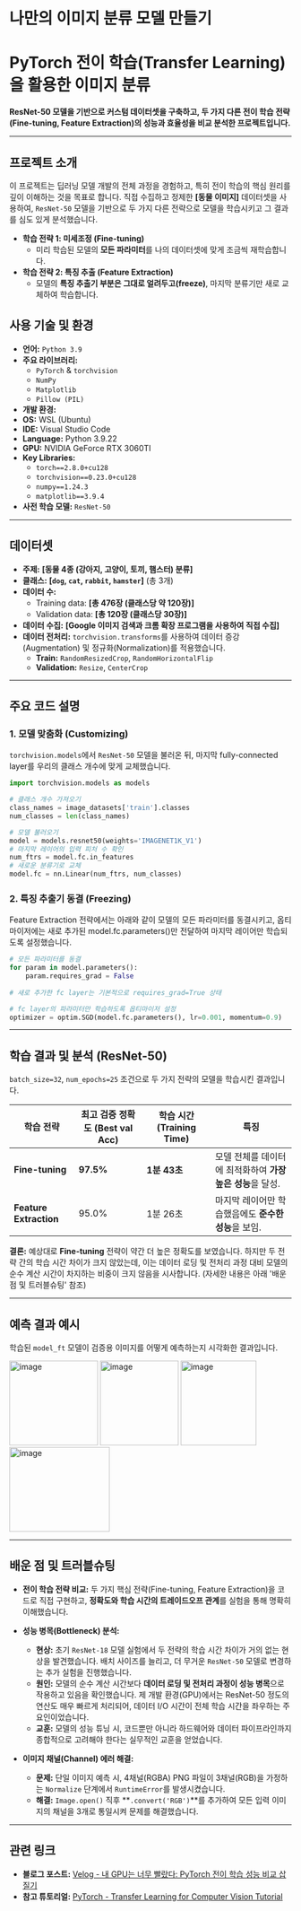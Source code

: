 # 나만의 이미지 분류 모델 만들기

# PyTorch 전이 학습(Transfer Learning)을 활용한 이미지 분류

**ResNet-50 모델을 기반으로 커스텀 데이터셋을 구축하고, 두 가지 다른 전이 학습 전략(Fine-tuning, Feature Extraction)의 성능과 효율성을 비교 분석한 프로젝트입니다.**

---

##  프로젝트 소개

이 프로젝트는 딥러닝 모델 개발의 전체 과정을 경험하고, 특히 전이 학습의 핵심 원리를 깊이 이해하는 것을 목표로 합니다. 직접 수집하고 정제한 **[동물 이미지]** 데이터셋을 사용하여, `ResNet-50` 모델을 기반으로 두 가지 다른 전략으로 모델을 학습시키고 그 결과를 심도 있게 분석했습니다.

* **학습 전략 1: 미세조정 (Fine-tuning)**
    * 미리 학습된 모델의 **모든 파라미터**를 나의 데이터셋에 맞게 조금씩 재학습합니다.
* **학습 전략 2: 특징 추출 (Feature Extraction)**
    * 모델의 **특징 추출기 부분은 그대로 얼려두고(freeze)**, 마지막 분류기만 새로 교체하여 학습합니다.

##  사용 기술 및 환경

* **언어:** `Python 3.9`
* **주요 라이브러리:**
    * `PyTorch` & `torchvision`
    * `NumPy`
    * `Matplotlib`
    * `Pillow (PIL)`
* **개발 환경:**
* **OS:** WSL (Ubuntu)
* **IDE:** Visual Studio Code
* **Language:** Python 3.9.22
* **GPU:** NVIDIA GeForce RTX 3060TI
* **Key Libraries:**
    * `torch==2.8.0+cu128`
    * `torchvision==0.23.0+cu128`
    * `numpy==1.24.3`
    * `matplotlib==3.9.4`
* **사전 학습 모델:** `ResNet-50`

---

##  데이터셋

* **주제:** **[동물 4종 (강아지, 고양이, 토끼, 햄스터) 분류]**
* **클래스:** **[`dog`, `cat`, `rabbit`, `hamster`]** (총 3개)
* **데이터 수:**
    * Training data: **[총 476장 (클래스당 약 120장)]**
    * Validation data: **[총 120장 (클래스당 30장)]**
* **데이터 수집:** **[Google 이미지 검색과 크롬 확장 프로그램을 사용하여 직접 수집]**
* **데이터 전처리:** `torchvision.transforms`를 사용하여 데이터 증강(Augmentation) 및 정규화(Normalization)를 적용했습니다.
    * **Train:** `RandomResizedCrop`, `RandomHorizontalFlip`
    * **Validation:** `Resize`, `CenterCrop`

---

##  주요 코드 설명

### 1. 모델 맞춤화 (Customizing)

`torchvision.models`에서 `ResNet-50` 모델을 불러온 뒤, 마지막 fully-connected layer를 우리의 클래스 개수에 맞게 교체했습니다.

```python
import torchvision.models as models

# 클래스 개수 가져오기
class_names = image_datasets['train'].classes
num_classes = len(class_names)

# 모델 불러오기
model = models.resnet50(weights='IMAGENET1K_V1')
# 마지막 레이어의 입력 피처 수 확인
num_ftrs = model.fc.in_features
# 새로운 분류기로 교체
model.fc = nn.Linear(num_ftrs, num_classes)
```

### 2. 특징 추출기 동결 (Freezing)
Feature Extraction 전략에서는 아래와 같이 모델의 모든 파라미터를 동결시키고, 옵티마이저에는 새로 추가된 model.fc.parameters()만 전달하여 마지막 레이어만 학습되도록 설정했습니다.
```python
# 모든 파라미터를 동결
for param in model.parameters():
    param.requires_grad = False
    
# 새로 추가한 fc layer는 기본적으로 requires_grad=True 상태

# fc layer의 파라미터만 학습하도록 옵티마이저 설정
optimizer = optim.SGD(model.fc.parameters(), lr=0.001, momentum=0.9)
```

---

##  학습 결과 및 분석 (ResNet-50)

`batch_size=32`, `num_epochs=25` 조건으로 두 가지 전략의 모델을 학습시킨 결과입니다.

| 학습 전략             | 최고 검증 정확도 (Best val Acc) | 학습 시간 (Training Time) | 특징                                                                                             |
| --------------------- | ------------------------------- | ------------------------- | ------------------------------------------------------------------------------------------------ |
| **Fine-tuning** | **97.5%** | **1분 43초** | 모델 전체를 데이터에 최적화하여 **가장 높은 성능**을 달성.                                         |
| **Feature Extraction**| 95.0%                           | 1분 26초                  | 마지막 레이어만 학습했음에도 **준수한 성능**을 보임.                                               |

**결론:** 예상대로 **Fine-tuning** 전략이 약간 더 높은 정확도를 보였습니다. 하지만 두 전략 간의 학습 시간 차이가 크지 않았는데, 이는 데이터 로딩 및 전처리 과정 대비 모델의 순수 계산 시간이 차지하는 비중이 크지 않음을 시사합니다. (자세한 내용은 아래 '배운 점 및 트러블슈팅' 참조)

---

##  예측 결과 예시

학습된 `model_ft` 모델이 검증용 이미지를 어떻게 예측하는지 시각화한 결과입니다.


<img width="158" height="151" alt="image" src="https://github.com/user-attachments/assets/5fb1ee7b-6eda-4005-a373-914b0b87cfbb" />
<img width="140" height="151" alt="image" src="https://github.com/user-attachments/assets/c5f2e582-c261-4938-9ebf-487e6d5c6130" />
<img width="135" height="151" alt="image" src="https://github.com/user-attachments/assets/04e28f53-4ffa-4369-8c71-095cec37a1ab" />
<img width="179" height="151" alt="image" src="https://github.com/user-attachments/assets/ff56e0c8-afbe-461b-be90-edab1f4fe2d3" />

---

##  배운 점 및 트러블슈팅

* **전이 학습 전략 비교:** 두 가지 핵심 전략(Fine-tuning, Feature Extraction)을 코드로 직접 구현하고, **정확도와 학습 시간의 트레이드오프 관계**를 실험을 통해 명확히 이해했습니다.

* **성능 병목(Bottleneck) 분석:**
    * **현상:** 초기 `ResNet-18` 모델 실험에서 두 전략의 학습 시간 차이가 거의 없는 현상을 발견했습니다. 배치 사이즈를 늘리고, 더 무거운 `ResNet-50` 모델로 변경하는 추가 실험을 진행했습니다.
    * **원인:** 모델의 순수 계산 시간보다 **데이터 로딩 및 전처리 과정이 성능 병목**으로 작용하고 있음을 확인했습니다. 제 개발 환경(GPU)에서는 ResNet-50 정도의 연산도 매우 빠르게 처리되어, 데이터 I/O 시간이 전체 학습 시간을 좌우하는 주요인이었습니다.
    * **교훈:** 모델의 성능 튜닝 시, 코드뿐만 아니라 하드웨어와 데이터 파이프라인까지 종합적으로 고려해야 한다는 실무적인 교훈을 얻었습니다.

* **이미지 채널(Channel) 에러 해결:**
    * **문제:** 단일 이미지 예측 시, 4채널(RGBA) PNG 파일이 3채널(RGB)을 가정하는 `Normalize` 단계에서 `RuntimeError`를 발생시켰습니다.
    * **해결:** `Image.open()` 직후 **`.convert('RGB')`**를 추가하여 모든 입력 이미지의 채널을 3개로 통일시켜 문제를 해결했습니다.

---

##  관련 링크

* **블로그 포스트:** [Velog - 내 GPU는 너무 빨랐다: PyTorch 전이 학습 성능 비교 삽질기](https://velog.io/@githemall/%EB%82%B4-GPU%EB%8A%94-%EB%84%88%EB%AC%B4-%EB%B9%A8%EB%9E%90%EB%8B%A4-PyTorch-%EC%A0%84%EC%9D%B4-%ED%95%99%EC%8A%B5-%EC%84%B1%EB%8A%A5-%EB%B9%84%EA%B5%90-%EC%82%BD%EC%A7%88%EA%B8%B0)
* **참고 튜토리얼:** [PyTorch - Transfer Learning for Computer Vision Tutorial](https://pytorch.org/tutorials/beginner/transfer_learning_tutorial.html)
